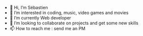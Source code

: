 - 👋 Hi, I’m Sébastien
- 👀 I’m interested in coding, music, video games and movies
- 🌱 I’m currently Web developer
- 💞️ I’m looking to collaborate on projects and get some new skills
- 📫 How to reach me : send me an PM

<!---
Fonkarts/Fonkarts is a ✨ special ✨ repository because its `README.md` (this file) appears on your GitHub profile.
You can click the Preview link to take a look at your changes.
--->
